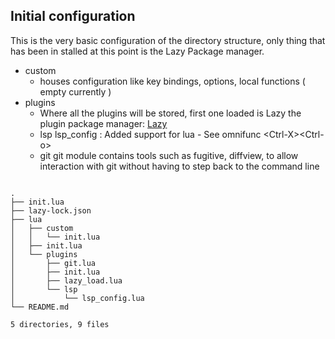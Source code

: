 ## Initial configuration

This is the very basic configuration of the directory structure, only thing that has been in stalled at this point is the Lazy Package manager.

- custom 
    - houses configuration like key bindings, options, local functions ( empty currently )
- plugins
    - Where all the plugins will be stored, first one loaded is Lazy the plugin package manager: [Lazy](https://lazy.folke.io/)
    - lsp
        lsp_config : Added support for lua - See omnifunc \<Ctrl-X\>\<Ctrl-o\>
    - git
        git module contains tools such as fugitive, diffview, to allow interaction with git without having to step back to the command line

```script

.
├── init.lua
├── lazy-lock.json
├── lua
│   ├── custom
│   │   └── init.lua
│   ├── init.lua
│   └── plugins
│       ├── git.lua
│       ├── init.lua
│       ├── lazy_load.lua
│       └── lsp
│           └── lsp_config.lua
└── README.md

5 directories, 9 files
```
